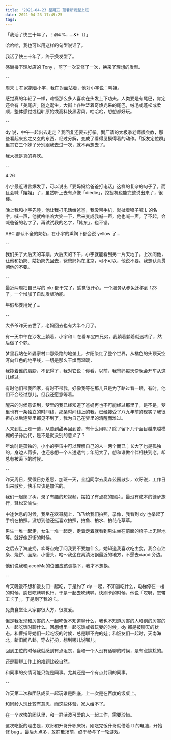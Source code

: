 ```yaml
---
title: '2021-04-23 星期五 顶着新发型上班'
date: 2021-04-23 17:49:25
tags:
---
```


「我活了快三十年了，！@#\%……&*（）」

哈哈哈，我也可以用这样的句型说话了。

我活了快三十年了，终于换发型了。

感谢楼下理发店的 Tony ，剪了一次又修了一次，换来了理想的发型。

--

周末 L 在家抱着小宇，我在对面站着，他对小宇说：叫姐。

感觉真的年轻了一样，难怪那么多人喜欢在头发上下功夫。人类要是有尾巴，肯定还会有「美尾店」随之诞生，大街上各种泛着奇焕光采的尾巴，绒毛或蓬松或柔顺，整体感觉或粗旷原始或高科技黑客风，哈哈哈，想想都好玩。

--

dy 说，中午一起出去走走？我回复还要去打拳。鹅厂请的太极拳老师很会教，那些看起来玄之又玄的东西，经过分解，变成了看得见摸得着的动作。「饭友定位群」里其它三个妹子分别跟我去过一次，就不再想去了。

我大概是真的喜欢。

--

4.26

小宇最近语言爆发了，可以说出「要妈妈给爸爸打电话」这样的复杂的句子了，而且会喊「姐姐」了，虽然听上去有点像「diedie」，挖掘机也能完整说出来了，很棒。

晚上我和小宇先睡，他让我打电话给爸爸，我没带手机，就扯着嗓子喊 L 的名字，喊一声，他就咯咯咯大笑一下，后来变成我喊一声，他也喊一声。了不起，会喊爸爸的名字了。再试试我的名字，「韩东」，也不错。

ABC 都认不全的奶奶，在小宇的熏陶下都会说 yellow 了...

--

我们买了大后天的车票，大后天的下午，小宇就能看到另一片天地了。上次问他，让他和奶奶、姑奶奶先回去，爸爸妈妈在北京，可不可以，他说不要。我想认真贯彻他的不要。

--

最近两周把自己写的 okr 都干完了，感觉很开心。一个服务从赤兔迁移到 123 了，一个增加了自动发版功能。

年假都要用光了...

--

大爷爷昨天去世了，老妈回去也有大半个月了。

有一天中午在沙发上躺着，小宇和 L 在看车宝四兄弟，我躺着躺着就迷糊了，然后做了个梦。

梦里我站在外婆家村口那条路的地垄上，夕阳染红了整个世界，从橘色的头顶天空泻向红色的地平线，一切是那么干燥而温暖，

我揽着谁的肩膀，不记得了，我对它说：你看，以前，我爸妈每天傍晚会开车从这儿经过。

有时他们带我回家，有时不带我，好像我等在那儿只是为了路过看一眼，有时，他们不会经过那儿，但我还愿意等着。

醒来的时候意识到，梦里的我已经知道了爸妈再也不可能经过那里了，是不是，梦里也有一条独立的时间线，那条时间线上的我，已经接受了八九年前的现实？我很担心以后连梦里都见不到了，我为自己在梦里的清醒而难过。

人来到世上走一遭，从苦到甜再回到苦，有什么用呢？除了留下几个面目越来越模糊的子孙后代，是不是就没别的意义了？

年幼时是孤独的，小小的宇宙中可以理解自己的人一两个而已；长大了也是孤独的，身边人再多，也还总想一个人透透气；年纪大了，想和谁做个伴相扶到老，却总有被丢下的时候。

--

昨天周日，受假日办恩惠，加班一天，全组同学去奥森公园散步，欢哥说，工作日出来散步，快乐应该是加倍的。

我们一起爬了树，录了有趣的短视频，摆拍了有点疯的照片。最没有成本的徒步旅行，轻松又愉快。

中途休息的时候，我坐在欢哥腿上，飞飞给我们拍照，录像，我看到 dy 也举起了手机在拍照。没想到他还挺喜欢拍照，拍鱼、拍水、拍花花草草。

男生一堆一起走，女生一堆一起走，走着走着就看到男生坐在前面的椅子上无聊地等。就好像逛街的时候。

之后去了海底捞，欢哥点完了问我要不要加什么，她知道我喜欢吃主食，我会点油条、烧饼、面条、小馒头，哈～我坐在离清汤锅最近的地方，不愿去xiaodi旁边。

他们说我和jacobMa的位置应该调换下，我才不想换。

--

今天晚饭不想和饭友们一起吃，于是约了 dy 一起，不知道吃什么，电梯停在一楼的时候，感觉吃烤鸭也行，于是一起去吃烤鸭，快刷卡的时候，他说「哎呀，忘带工卡了」，于是刷了我的卡。

免费食堂让大家都很大方，很友爱。

但是我发现和厉害的人一起吃饭不知道聊什么，我也不知道厉害的人和别的厉害的人一起吃饭时聊什么。回想组里一起吃饭或者玩耍的时候，dy 都是被聊天的状态。和曹指导她们一起吃饭的时候，总是聊不完的娃；和饭友们一起时，天南海北，新旧闻八卦，穿衣打扮，想到哪儿说哪儿。

回到工位的时候我就感到有点沮丧，当和一个人没有话聊的时候，是有点尴尬的。

还是聊聊工作上的难题比较自然。

和同事的交情可能只能是同事。尤其还是一个有点封闭的同事。

--

昨天第二次和团队成员一起玩谁是卧底，上一次是在百度的饭桌上。

和同龄人玩比较有意思，而这些体验，家人给不了。

在一个欢快的团队里，和一群活泼可爱的人一起工作，需要珍惜。

这次吃饭的理由是，欢哥和升哥升职庆祝，刚吃完饭升哥就借着 tt 的电脑，开始修 bug 。最后九点多，敢在散场前，终于参与了一轮游戏。


